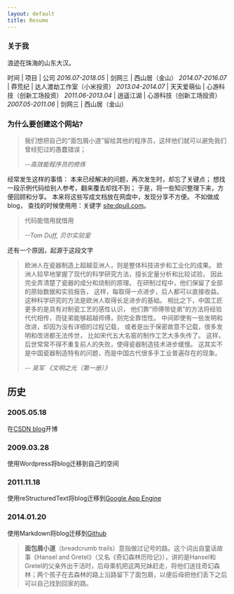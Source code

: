 ```yaml
---
layout: default
title: Resume
---
```


### 关于我 ###

浪迹在珠海的山东大汉。

时间 				| 项目 		| 公司
*2016.07-2018.05*   | 剑网三 	| 西山居（金山）
*2014.07-2016.07* 	| 莽荒纪	| 达人渡劫工作室（小米投资）
*2013.04-2014.07* 	| 天天爱萌仙 | 心游科技（创新工场投资）
*2011.06-2013.04* 	| 逍遥江湖 	| 心游科技（创新工场投资）
*2007.05-2011.06* 	| 剑网三 	| 西山居（金山）

### 为什么要创建这个网站? ###

> 我们想把自己的“面包屑小道”留给其他的程序员，这样他们就可以避免我们曾经犯过的愚蠢错误；
> 
> *--高效能程序员的修炼*

经常发生这样的事情：
本来已经解决的问题，再次发生时，却忘了关键点；
想找一段示例代码给别人参考，翻来覆去却找不到；
于是，将一些知识整理下来，方便回顾和分享。
本来将这些写成文档放在网盘中，发现分享不方便。
不如做成blog，
查找的时候使用用：关键字 [site:dpull.com]。

> 代码能借用就借用 
> 
> *--Tom Duff, 贝尔实验室*

还有一个原因，起源于这段文字

> 欧洲人在瓷器制造上超越亚洲人，则是整体科技进步和工业化的成果。
> 欧洲人较早地掌握了现代的科学研究方法，擅长定量分析和比较试验，
> 因此完全弄清楚了瓷器的成分和烧制的原理。
> 在研制过程中，他们保留了全部的原始数据和实验报告，
> 这样，每取得一点进步，后人都可以直接收益。
> 这种科学研究的方法是欧洲人取得长足进步的基础。
> 相比之下，中国工匠更多的是具有对制瓷工艺的感性认识，
> 他们靠“师傅带徒弟”的方法将经验代代相传，而徒弟能够超越师傅，则完全靠悟性。
> 中间即使有一些发明和改进，却因为没有详细的过程记载，
> 或者是出于保密故意不记载，很多发明和改进都无法传世，
> 比如宋代五大名窑的制作工艺大多失传了。
> 这样，后世常常不得不重复前人的失败，使得瓷器制造技术进步缓慢。
> 这其实不是中国瓷器制造特有的问题，而是中国古代很多手工业普遍存在的现象。
> 
> *-- 吴军 《文明之光（第一册）》*

## 历史 ##

### 2005.05.18 ###
在[CSDN blog]开博

### 2009.03.28 ###
使用Wordpress将blog迁移到自己的空间

### 2011.11.18 ###
使用reStructuredText将blog迁移到[Google App Engine]

### 2014.01.20 ###
使用Markdown将blog迁移到[Github]

[CSDN blog]: http://blog.csdn.net/
[Google App Engine]: https://appengine.google.com
[Github]: https://github.com/
[site:dpull.com]: http://www.google.com/search?q=site%3Adpull.com


> **面包屑小道**（breadcrumb trails）意指做过记号的路。这个词出自童话故事《Hansel and Gretel》（又名《奇幻森林历险记》），讲的是Hansel和Gretel的父亲外出干活时，后母乘机把这两兄妹赶走，将他们送往奇幻森林；两个孩子在去森林的路上沿路留下了面包屑，以便后母把他们丢下之后可以自己找到回家的路。